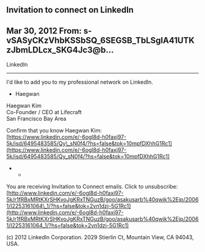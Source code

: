 ## Invitation to connect on LinkedIn

## Mar 30, 2012 From: s-vSASyCKzVhbKSSbSQ\_6SEGSB\_TbLSglA41UTKzJbmLDLcx\_SKG4Jc3@b...

LinkedIn

* * *

I'd like to add you to my professional network on LinkedIn.

- Haegwan

Haegwan Kim  
Co-Founder / CEO at Lifecraft  
San Francisco Bay Area

Confirm that you know Haegwan Kim:  
[https://www.linkedin.com/e/-6ogl8d-h0faxj97-5k/isd/6495483585/Qy\_sN0f4/?hs=false&tok=10mpfDXhhG1Rc1](https://www.linkedin.com/e/-6ogl8d-h0faxj97-5k/isd/6495483585/Qy_sN0f4/?hs=false&tok=10mpfDXhhG1Rc1)

- -

You are receiving Invitation to Connect emails. Click to unsubscribe:  
[http://www.linkedin.com/e/-6ogl8d-h0faxj97-5k/r1fRBxMRtKXrSHKvoJgKRxTNGuzB/goo/asakusarb%40qwik%2Ejp/20061/I2253161064\_1/?hs=false&tok=2vn1dzj-5G1Rc1](http://www.linkedin.com/e/-6ogl8d-h0faxj97-5k/r1fRBxMRtKXrSHKvoJgKRxTNGuzB/goo/asakusarb%40qwik%2Ejp/20061/I2253161064_1/?hs=false&tok=2vn1dzj-5G1Rc1)

(c) 2012 LinkedIn Corporation. 2029 Stierlin Ct, Mountain View, CA 94043, USA.

